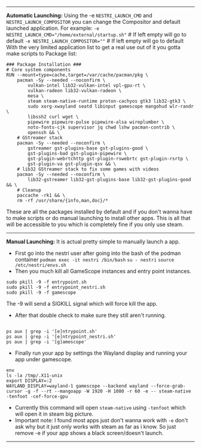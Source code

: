 ****
**Automatic Launching:**
Using the -e `NESTRI_LAUNCH_CMD` and `NESTRI_LAUNCH_COMPOSITOR` you can change the Compositor and default launched application. 
For example:
`-e NESTRI_LAUNCH_CMD="/home/external/startup.sh"`  # If left empty will go to default
`-e NESTRI_LAUNCH_COMPOSITOR=""` # If left empty will go to default
With the very limited application list to get a real use out of it you gotta make scripts to 
Package list:
```
### Package Installation ###
# Core system components
RUN --mount=type=cache,target=/var/cache/pacman/pkg \
    pacman -Sy --needed --noconfirm \
        vulkan-intel lib32-vulkan-intel vpl-gpu-rt \
        vulkan-radeon lib32-vulkan-radeon \
        mesa \
        steam steam-native-runtime proton-cachyos gtk3 lib32-gtk3 \
        sudo xorg-xwayland seatd libinput gamescope mangohud wlr-randr \
        libssh2 curl wget \
        pipewire pipewire-pulse pipewire-alsa wireplumber \
        noto-fonts-cjk supervisor jq chwd lshw pacman-contrib \
        openssh && \
    # GStreamer stack
    pacman -Sy --needed --noconfirm \
        gstreamer gst-plugins-base gst-plugins-good \
        gst-plugins-bad gst-plugin-pipewire \
        gst-plugin-webrtchttp gst-plugin-rswebrtc gst-plugin-rsrtp \
        gst-plugin-va gst-plugin-qsv && \
    # lib32 GStreamer stack to fix some games with videos
    pacman -Sy --needed --noconfirm \
        lib32-gstreamer lib32-gst-plugins-base lib32-gst-plugins-good && \
    # Cleanup
    paccache -rk1 && \
    rm -rf /usr/share/{info,man,doc}/*
```
These are all the packages installed by default and if you don't wanna have to make scripts or do manual launching to install other apps. This is all that will be accessible to you which is completely fine if you only use steam.
****
**Manual Launching:**
It is actual pretty simple to manually launch a app.
- First go into the nestri user after going into the bash of the podman container
  `podman exec -it nestri /bin/bash`
  `su - nestri`
  `source /etc/nestri/envs.sh`
- Then you much kill all GameScope instances and entry point instances.
```
sudo pkill -9 -f entrypoint.sh  
sudo pkill -9 -f entrypoint_nestri.sh
sudo pkill -9 -f gamescope
```
  The -9 will send a SIGKILL signal which will force kill the app.
- After that double check to make sure they still aren't running.
```

ps aux | grep -i '[e]ntrypoint.sh'
ps aux | grep -i '[e]ntrypoint_nestri.sh'
ps aux | grep -i '[g]amescope'
```

- Finally run your app by settings the Wayland display and running your app under gamescope.

```
env
ls -la /tmp/.X11-unix
export DISPLAY=:2
WAYLAND_DISPLAY=wayland-1 gamescope --backend wayland --force-grab-cursor -g -f --rt --mangoapp -W 1920 -H 1080 -r 60 -e -- steam-native -tenfoot -cef-force-gpu
```
  - Currently this command will open `steam-native` using `-tenfoot` which will open it in steam big picture.
- Important note:
  I found most apps just don't wanna work with `-e` don't ask why but it just only works with steam as far as i know. So just remove -e if your app shows a black screen/doesn't launch.
****
